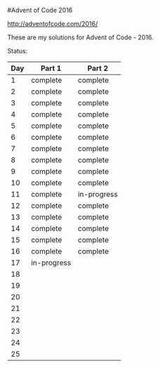 #Advent of Code 2016

http://adventofcode.com/2016/


These are my solutions for Advent of Code - 2016.


Status:

Day    |  Part 1     | Part 2
------ | ----------- | -----------
1      | complete    | complete
2      | complete    | complete
3      | complete    | complete
4      | complete    | complete
5      | complete    | complete
6      | complete    | complete
7      | complete    | complete
8      | complete    | complete
9      | complete    | complete
10     | complete    | complete
11     | complete    | in-progress
12     | complete    | complete
13     | complete    | complete
14     | complete    | complete
15     | complete    | complete
16     | complete    | complete
17     | in-progress | 
18     |             | 
19     |             | 
20     |             | 
21     |             | 
22     |             | 
23     |             | 
24     |             | 
25     |             | 
